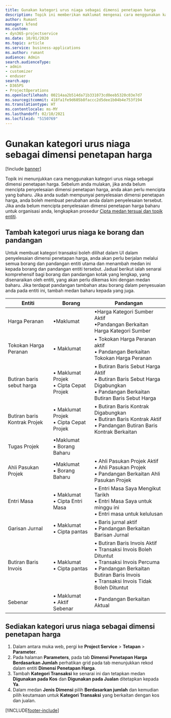 ```yaml
---
title: Gunakan kategori urus niaga sebagai dimensi penetapan harga
description: Topik ini memberikan maklumat mengenai cara menggunakan kategori urus niaga sebagai dimensi penetapan harga.
author: Rumant
manager: kfend
ms.custom:
- dyn365-projectservice
ms.date: 10/01/2020
ms.topic: article
ms.service: business-applications
ms.author: rumant
audience: Admin
search.audienceType:
- admin
- customizer
- enduser
search.app:
- D365PS
- ProjectOperations
ms.openlocfilehash: 00214aa2b514da71b331073cd0eeb5320c03e7d7
ms.sourcegitcommit: 418fa1fe9d605b8faccc2d5dee1b04b4e753f194
ms.translationtype: HT
ms.contentlocale: ms-MY
ms.lasthandoff: 02/10/2021
ms.locfileid: "5150769"
---
```

# <a name="use-transaction-category-as-a-pricing-dimension"></a>Gunakan kategori urus niaga sebagai dimensi penetapan harga

[!include [banner](../includes/psa-now-project-operations.md)]

Topik ini menunjukkan cara menggunakan kategori urus niaga sebagai dimensi penetapan harga. Sebelum anda mulakan, jika anda belum mencipta penyelesaian dimensi penetapan harga, anda akan perlu mencipta yang baharu. Jika anda sudah mempunyai penyelesaian dimensi penetapan harga, anda boleh membuat perubahan anda dalam penyelesaian tersebut. Jika anda belum mencipta penyelesaian dimensi penetapan harga baharu untuk organisasi anda, lengkapkan prosedur [Cipta medan tersuai dan topik entiti](create-custom-fields-entities.md).

## <a name="add-transaction-category-to-forms-and-views"></a>Tambah kategori urus niaga ke borang dan pandangan
Untuk membuat kategori transaksi boleh dilihat dalam UI dalam penyelesaian dimensi penetapan harga, anda akan perlu berjalan melalui semua borang dan pandangan entiti utama dan menambah medan ini kepada borang dan pandangan entiti tersebut.
Jadual berikut ialah senarai komprehensif bagi borang dan pandangan kotak yang lengkap, yang disenaraikan oleh entiti, yang akan perlu dikemas kini dengan medan baharu. Jika terdapat pandangan tambahan atau borang dalam penyesuaian anda pada entiti ini, tambah medan baharu kepada yang juga.

|  Entiti        | Borang     |Pandangan        |
| ------------------------------|---------------------------------|----------------------------------|
|  Harga Peranan|•Maklumat |•Harga Kategori Sumber Aktif<br> •Pandangan Berkaitan Harga Kategori Sumber|
|  Tokokan Harga Peranan|• Maklumat|• Tokokan Harga Peranan aktif<br>• Pandangan Berkaitan Tokokan Harga Peranan|
|  Butiran baris sebut harga|• Maklumat Projek<br>• Cipta Cepat Projek|• Butiran Baris Sebut Harga Aktif<br>• Butiran Baris Sebut Harga Digabungkan<br>• Pandangan Berkaitan Butiran Baris Sebut Harga|
|  Butiran baris Kontrak Projek|• Maklumat Projek<br>• Cipta Cepat Projek|• Butiran Baris Kontrak Digabungkan<br>• Butiran Baris Kontrak Aktif<br>• Pandangan Butiran Baris Kontrak Berkaitan|
|  Tugas Projek|•Maklumat<br>• Borang Baharu||
|  Ahli Pasukan Projek|•Maklumat<br>• Borang Baharu|• Ahli Pasukan Projek Aktif<br>• Ahli Pasukan Projek<br>• Pandangan Berkaitan Ahli Pasukan Projek|
|  Entri Masa|• Maklumat<br>• Cipta Entri Masa|• Entri Masa Saya Mengikut Tarikh<br>• Entri Masa Saya untuk minggu ini<br>• Entri masa untuk kelulusan|
|  Garisan Jurnal|• Maklumat<br>• Cipta pantas|• Baris jurnal aktif<br>• Pandangan Berkaitan Barisan Jurnal|
|  Butiran Baris Invois|• Maklumat<br>• Cipta pantas|• Butiran Baris Invois Aktif<br>• Transaksi Invois Boleh Dituntut<br>• Transaksi Invois Percuma<br>• Pandangan Berkaitan Butiran Baris Invois<br>• Transaksi Invois Tidak Boleh Dituntut|
|  Sebenar|• Maklumat<br>• Aktif Sebenar|• Pandangan Berkaitan Aktual|

## <a name="set-up-transaction-category-as-a-pricing-dimension"></a>Sediakan kategori urus niaga sebagai dimensi penetapan harga

1. Dalam antara muka web, pergi ke **Project Service** > **Tetapan** > **Parameter**. 
2. Pada halaman **Parameters**, pada tab **Dimensi Penetapan Harga Berdasarkan Jumlah** perhatikan grid pada tab menunjukkan rekod dalam entiti **Dimensi Penetapan Harga**.
3. Tambah **Kategori Transaksi** ke senarai ini dan tetapkan medan **Digunakan pada Kos** dan **Digunakan pada Jualan** ditetapkan kepada **Ya**.
4. Dalam medan **Jenis Dimensi** pilih **Berdasarkan jumlah** dan kemudian pilih keutamaan untuk **Kategori Transaksi** yang berkaitan dengan kos dan jualan.


[!INCLUDE[footer-include](../includes/footer-banner.md)]